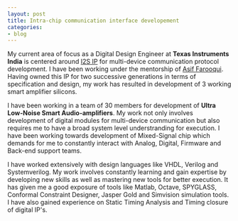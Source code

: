 ```yaml
---
layout: post
title: Intra-chip communication interface developement
categories:
- blog
---
```


My current area of focus as a Digital Design Engineer at **Texas Instruments India** is centered around [I2S IP](https://www.sparkfun.com/datasheets/BreakoutBoards/I2SBUS.pdf) for multi-device communication protocol development. I have been working under the mentorship of [Asif Farooqui](https://www.linkedin.com/in/asiffarooqui/). Having owned this IP for two successive generations in terms of specification and design, my work has resulted in development of 3 working smart amplifier silicons.

<!--
This is my current area of focus as a Digital Design Engineer at **Texas Instruments India**. I have been working under the mentorship of [Asif Farooqui](https://www.linkedin.com/in/asiffarooqui/). I have worked on [I2S IP](https://www.sparkfun.com/datasheets/BreakoutBoards/I2SBUS.pdf) and owned it for two successive generations in terms of specifications and design, which has resulted in development of 3 working smart amplifier silicons.
-->

I have been working in a team of 30 members for development of **Ultra Low-Noise Smart Audio-amplifiers**. My work not only involves development of digital modules for multi-device communication but also requires me to have a broad system level understranding for execution. I have been working towards development of Mixed-Signal chip which demands for me to constantly interact with Analog, Digital, Firmware and Back-end support teams.

I have worked extensively with design languages like VHDL, Verilog and Systemverilog. My work involves constantly learning and gain expertise by developing new skills as well as mastering new tools for better execution. It has given me a good exposure of tools like Matlab, Octave, SPYGLASS, Conformal Constraint Designer, Jasper Gold and Simvision simulation tools. I have also gained experience on Static Timing Analysis and Timing closure of digital IP's.

<!--
Tattooed roof party *vinyl* freegan single-origin coffee wayfarers tousled, umami yr 
meggings hella selvage. Butcher bespoke seitan, cornhole umami gentrify put a bird 
on it occupy trust fund. Umami whatever kitsch, locavore fingerstache Tumblr pork belly
[keffiyeh](#). Chia Echo Park Pitchfork, Blue Bottle [hashtag](#) stumptown skateboard selvage 
mixtape. Echo Park retro butcher banjo cardigan, seitan flannel Brooklyn paleo fixie 
Truffaut. Forage mustache Thundercats next level disrupt. Bicycle rights forage tattooed
chia, **wayfarers** swag raw denim hashtag biodiesel occupy gastropub!

---

# It's all in the game.

## You come at the king, you best not miss.

### Be subtle with it, man. You know what subtle means?

VHS post-ironic cred **bespoke** banjo. Yr wayfarers literally gentrify, flexitarian fap 
dreamcatcher plaid cornhole Intelligentsia paleo. Beard try-hard direct trade, shabby chic 
Helvetica `look ma, I can code`. Lo-fi American Apparel tattooed [Vice](#) tofu, yr vinyl. 
Williamsburg butcher hella mumblecore fixie mlkshk, cliche wolf keytar mixtape kitsch banh mi 
salvia. High Life Odd Future *chambray* kale chips hoodie, cray pop-up. Helvetica narwhal 
iPhone try-hard jean shorts.

> This is a quote from someone famous about productivity


Syntax highlighting with Solarized theme.

{% highlight ruby %}
class User < ActiveRecord::Base
  attr_accessible :email, :name

  ... tons of other crap ...

end

{% endhighlight %}
-->
